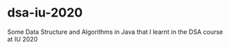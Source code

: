 # dsa-iu-2020
Some Data Structure and Algorithms in Java that I learnt in the DSA course at IU 2020
